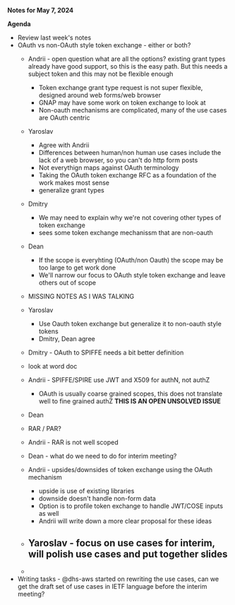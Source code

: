 **Notes for May 7, 2024**

**Agenda**
- Review last week's notes
- OAuth vs non-OAuth style token exchange - either or both?
  - Andrii - open question what are all the options? existing grant types already have good support, so this is the easy path. But this needs a subject token and this may not be flexible enough
    - Token exchange grant type request is not super flexible, designed around web forms/web browser
    - GNAP may have some work on token exchange to look at
    - Non-oauth mechanisms are complicated, many of the use cases are OAuth centric
  - Yaroslav
    - Agree with Andrii
    - Differences between human/non human use cases include the lack of a web browser, so you can't do http form posts
    - Not everythign maps against OAuth terminology
    - Taking the OAuth token exchange RFC as a foundation of the work makes most sense
    - generalize grant types
  - Dmitry
    - We may need to explain why we're not covering other types of token exchange
    - sees some token exchange mechanissm that are non-oauth
  - Dean
    - If the scope is everyhting (OAuth/non Oauth) the scope may be too large to get work done
    - We'll narrow our focus to OAuth style token exchange and leave others out of scope

  - MISSING NOTES AS I WAS TALKING
  - Yaroslav
    - Use Oauth token exchange but generalize it to non-oauth style tokens
    - Dmitry, Dean agree
  - Dmitry - OAuth to SPIFFE needs a bit better definition
  - look at word doc
  - Andrii - SPIFFE/SPIRE use JWT and X509 for authN, not authZ
    - OAuth is usually coarse grained scopes, this does not translate well to fine grained authZ **THIS IS AN OPEN UNSOLVED ISSUE**
  -  Dean
    - RAR / PAR?
  - Andrii - RAR is not well scoped
  - Dean - what do we need to do for interim meeting?
  - Andrii - upsides/downsides of token exchange using the OAuth mechanism
    - upside is use of existing libraries
    - downside doesn't handle non-form data
    - Option is to profile token exchange to handle JWT/COSE inputs as well
    - Andrii will write down a more clear proposal for these ideas
  - Yaroslav - focus on use cases for interim, will polish use cases and put together slides
    -  
  - 
- Writing tasks - @dhs-aws started on rewriting the use cases, can we get the draft set of use cases in IETF language before the interim meeting?
